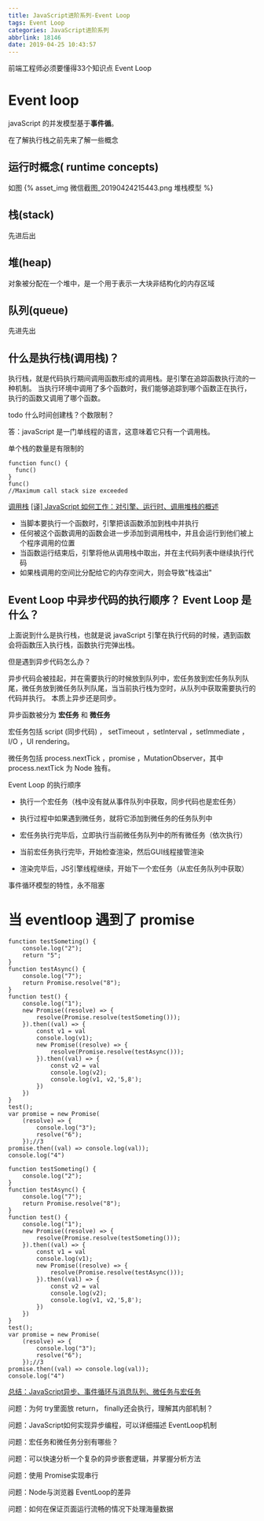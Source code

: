 ```yaml
---
title: JavaScript进阶系列-Event Loop
tags: Event Loop
categories: JavaScript进阶系列
abbrlink: 18146
date: 2019-04-25 10:43:57
---
```


前端工程师必须要懂得33个知识点 Event Loop

<!-- more -->

# Event loop

javaScript 的并发模型基于**事件循**。

在了解执行栈之前先来了解一些概念

## 运行时概念( runtime concepts)

如图
{% asset_img 微信截图_20190424215443.png 堆栈模型 %}

## 栈(stack)

先进后出

## 堆(heap)

对象被分配在一个堆中，是一个用于表示一大块非结构化的内存区域

## 队列(queue)

先进先出

## 什么是执行栈(调用栈)？

执行栈，就是代码执行期间调用函数形成的调用栈。是引擎在追踪函数执行流的一种机制。
当执行环境中调用了多个函数时，我们能够追踪到哪个函数正在执行，执行的函数又调用了哪个函数。

todo 什么时间创建栈？个数限制？

答：javaScript 是一门单线程的语言，这意味着它只有一个调用栈。

单个栈的数量是有限制的
```
function func() {
  func()
}
func()
//Maximum call stack size exceeded
```

[调用栈](https://developer.mozilla.org/zh-CN/docs/Glossary/Call_stack)
[[译] JavaScript 如何工作：对引擎、运行时、调用堆栈的概述](https://juejin.im/post/5a05b4576fb9a04519690d42)

* 当脚本要执行一个函数时，引擎把该函数添加到栈中并执行
* 任何被这个函数调用的函数会进一步添加到调用栈中，并且会运行到他们被上个程序调用的位置
* 当函数运行结束后，引擎将他从调用栈中取出，并在主代码列表中继续执行代码
* 如果栈调用的空间比分配给它的内存空间大，则会导致"栈溢出"

## Event Loop 中异步代码的执行顺序？ Event Loop 是什么？

上面说到什么是执行栈，也就是说 javaScript 引擎在执行代码的时候，遇到函数会将函数压入执行栈，函数执行完弹出栈。

但是遇到异步代码怎么办？

异步代码会被挂起，并在需要执行的时候放到队列中，宏任务放到宏任务队列队尾，微任务放到微任务队列队尾，当当前执行栈为空时，从队列中获取需要执行的代码并执行。
本质上异步还是同步。

异步函数被分为 **宏任务** 和 **微任务**

宏任务包括 script (同步代码) ， setTimeout ，setInterval ，setImmediate ，I/O ，UI rendering。

微任务包括 process.nextTick ，promise ，MutationObserver，其中 process.nextTick 为 Node 独有。

Event Loop 的执行顺序

* 执行一个宏任务（栈中没有就从事件队列中获取，同步代码也是宏任务）

* 执行过程中如果遇到微任务，就将它添加到微任务的任务队列中

* 宏任务执行完毕后，立即执行当前微任务队列中的所有微任务（依次执行）

* 当前宏任务执行完毕，开始检查渲染，然后GUI线程接管渲染

* 渲染完毕后，JS引擎线程继续，开始下一个宏任务（从宏任务队列中获取）


事件循环模型的特性，永不阻塞

# 当 eventloop 遇到了  promise

```
function testSometing() {
    console.log("2");
    return "5";
}
function testAsync() {
    console.log("7");
    return Promise.resolve("8");
}
function test() {
    console.log("1");
    new Promise((resolve) => {
        resolve(Promise.resolve(testSometing()));
    }).then((val) => {
        const v1 = val
        console.log(v1);
        new Promise((resolve) => {
            resolve(Promise.resolve(testAsync()));
        }).then((val) => {
            const v2 = val
            console.log(v2);
            console.log(v1, v2,'5,8');
        })
    })
}
test();
var promise = new Promise(
    (resolve) => {
        console.log("3");
        resolve("6");
    });//3
promise.then((val) => console.log(val));
console.log("4")
```
```
function testSometing() {
    console.log("2");
}
function testAsync() {
    console.log("7");
    return Promise.resolve("8");
}
function test() {
    console.log("1");
    new Promise((resolve) => {
        resolve(Promise.resolve(testSometing()));
    }).then((val) => {
        const v1 = val
        console.log(v1);
        new Promise((resolve) => {
            resolve(Promise.resolve(testAsync()));
        }).then((val) => {
            const v2 = val
            console.log(v2);
            console.log(v1, v2,'5,8');
        })
    })
}
test();
var promise = new Promise(
    (resolve) => {
        console.log("3");
        resolve("6");
    });//3
promise.then((val) => console.log(val));
console.log("4")
```

[总结：JavaScript异步、事件循环与消息队列、微任务与宏任务](https://juejin.im/post/5be5a0b96fb9a049d518febc)

问题：为何 try里面放 return， finally还会执行，理解其内部机制？

问题：JavaScript如何实现异步编程，可以详细描述 EventLoop机制

问题：宏任务和微任务分别有哪些？

问题：可以快速分析一个复杂的异步嵌套逻辑，并掌握分析方法

问题：使用 Promise实现串行

问题：Node与浏览器 EventLoop的差异

问题：如何在保证页面运行流畅的情况下处理海量数据